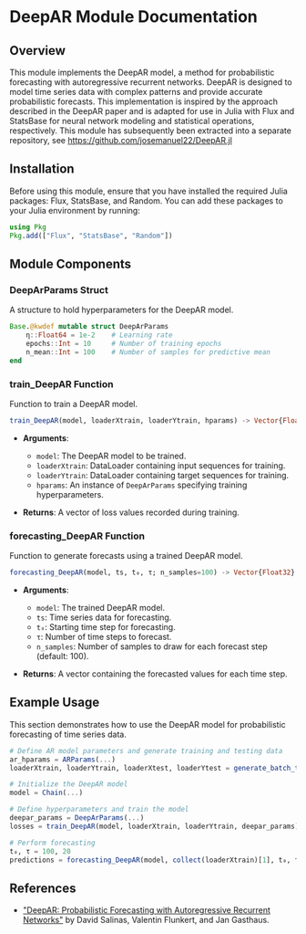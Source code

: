 # DeepAR Module Documentation

## Overview

This module implements the DeepAR model, a method for probabilistic forecasting with autoregressive recurrent networks. DeepAR is designed to model time series data with complex patterns and provide accurate probabilistic forecasts. This implementation is inspired by the approach described in the DeepAR paper and is adapted for use in Julia with Flux and StatsBase for neural network modeling and statistical operations, respectively. This module has subsequently been extracted into a separate repository, see https://github.com/josemanuel22/DeepAR.jl

## Installation

Before using this module, ensure that you have installed the required Julia packages: Flux, StatsBase, and Random. You can add these packages to your Julia environment by running:

```julia
using Pkg
Pkg.add(["Flux", "StatsBase", "Random"])
```

## Module Components

### DeepArParams Struct

A structure to hold hyperparameters for the DeepAR model.

```julia
Base.@kwdef mutable struct DeepArParams
    η::Float64 = 1e-2    # Learning rate
    epochs::Int = 10     # Number of training epochs
    n_mean::Int = 100    # Number of samples for predictive mean
end
```

### train_DeepAR Function

Function to train a DeepAR model.

```julia
train_DeepAR(model, loaderXtrain, loaderYtrain, hparams) -> Vector{Float64}
```

- **Arguments**:
  - `model`: The DeepAR model to be trained.
  - `loaderXtrain`: DataLoader containing input sequences for training.
  - `loaderYtrain`: DataLoader containing target sequences for training.
  - `hparams`: An instance of `DeepArParams` specifying training hyperparameters.

- **Returns**: A vector of loss values recorded during training.

### forecasting_DeepAR Function

Function to generate forecasts using a trained DeepAR model.

```julia
forecasting_DeepAR(model, ts, t₀, τ; n_samples=100) -> Vector{Float32}
```

- **Arguments**:
  - `model`: The trained DeepAR model.
  - `ts`: Time series data for forecasting.
  - `t₀`: Starting time step for forecasting.
  - `τ`: Number of time steps to forecast.
  - `n_samples`: Number of samples to draw for each forecast step (default: 100).

- **Returns**: A vector containing the forecasted values for each time step.

## Example Usage

This section demonstrates how to use the DeepAR model for probabilistic forecasting of time series data.

```julia
# Define AR model parameters and generate training and testing data
ar_hparams = ARParams(...)
loaderXtrain, loaderYtrain, loaderXtest, loaderYtest = generate_batch_train_test_data(...)

# Initialize the DeepAR model
model = Chain(...)

# Define hyperparameters and train the model
deepar_params = DeepArParams(...)
losses = train_DeepAR(model, loaderXtrain, loaderYtrain, deepar_params)

# Perform forecasting
t₀, τ = 100, 20
predictions = forecasting_DeepAR(model, collect(loaderXtrain)[1], t₀, τ; n_samples=100)
```

## References

- ["DeepAR: Probabilistic Forecasting with Autoregressive Recurrent Networks"](https://arxiv.org/pdf/1704.04110.pdf) by David Salinas, Valentin Flunkert, and Jan Gasthaus.